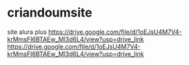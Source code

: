 # criandoumsite
site alura plus
https://drive.google.com/file/d/1oEJsU4M7V4-krMmsFI6BTAEw_Ml3d6L4/view?usp=drive_link
https://drive.google.com/file/d/1oEJsU4M7V4-krMmsFI6BTAEw_Ml3d6L4/view?usp=drive_link
